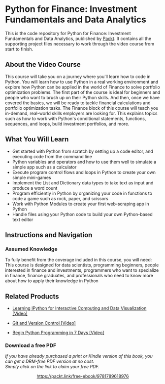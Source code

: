 # Python for Finance: Investment Fundamentals and Data Analytics
This is the code repository for Python for Finance: Investment Fundamentals and Data Analytics, published by [Packt](https://www.packtpub.com/?utm_source=github). It contains all the supporting project files necessary to work through the video course from start to finish.
## About the Video Course
This course will take you on a journey where you'll learn how to code in Python. You will learn how to use Python in a real working environment and explore how Python can be applied in the world of Finance to solve portfolio optimization problems. The first part of the course is ideal for beginners and people who want to brush up on their Python skills. And then, once we have covered the basics, we will be ready to tackle financial calculations and portfolio optimization tasks. The Finance block of this course will teach you in-demand, real-world skills employers are looking for. This explains topics such as how to work with Python's conditional statements, functions, sequences, and loops, build investment portfolios, and more.

<H2>What You Will Learn</H2>
<DIV class=book-info-will-learn-text>
<UL>
<LI>Get started with Python from scratch by setting up a code editor, and executing code from the command line 
<LI>Python variables and operators and how to use them well to simulate a simple app such as a calculator 
<LI>Execute program control flows and loops in Python to create your own simple mini-games&nbsp; 
<LI>Implement the List and Dictionary data types to take text as input and produce a word count 
<LI>Program efficiently in Python by organizing your code in functions to code a game such as rock, paper, and scissors&nbsp; 
<LI>Work with Python Modules to create your first web-scraping app in Python 
<LI>Handle files using your Python code to build your own Python-based text editor </LI></UL></DIV>

## Instructions and Navigation
### Assumed Knowledge
To fully benefit from the coverage included in this course, you will need:<br/>
This course is designed for data scientists, programming beginners, people interested in finance and investments, programmers who want to specialize in finance, finance graduates, and professionals who need to know more about how to apply their knowledge in Python

    

## Related Products
* [Learning IPython for Interactive Computing and Data Visualization [Video]](https://www.packtpub.com/application-development/begin-python-programming-7-days-video?utm_source=github&utm_medium=repository&utm_campaign=9781788990813)

* [Git and Version Control [Video]](https://www.packtpub.com/application-development/begin-python-programming-7-days-video?utm_source=github&utm_medium=repository&utm_campaign=9781788990813)

* [Begin Python Programming in 7 Days [Video]](https://www.packtpub.com/application-development/begin-python-programming-7-days-video?utm_source=github&utm_medium=repository&utm_campaign=9781788990813)

### Download a free PDF

 <i>If you have already purchased a print or Kindle version of this book, you can get a DRM-free PDF version at no cost.<br>Simply click on the link to claim your free PDF.</i>
<p align="center"> <a href="https://packt.link/free-ebook/9781789618976">https://packt.link/free-ebook/9781789618976 </a> </p>